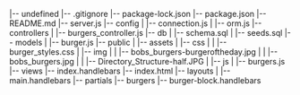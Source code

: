 |-- undefined
    |-- .gitignore
    |-- package-lock.json
    |-- package.json
    |-- README.md
    |-- server.js
    |-- config
    |   |-- connection.js
    |   |-- orm.js
    |-- controllers
    |   |-- burgers_controller.js
    |-- db
    |   |-- schema.sql
    |   |-- seeds.sql
    |-- models
    |   |-- burger.js
    |-- public
    |   |-- assets
    |       |-- css
    |       |   |-- burger_styles.css
    |       |-- img
    |       |   |-- bobs_burgers-burgeroftheday.jpg
    |       |   |-- bobs_burgers.jpg
    |       |   |-- Directory_Structure-half.JPG
    |       |-- js
    |           |-- burgers.js
    |-- views
        |-- index.handlebars
        |-- index.html
        |-- layouts
        |   |-- main.handlebars
        |-- partials
            |-- burgers
                |-- burger-block.handlebars
